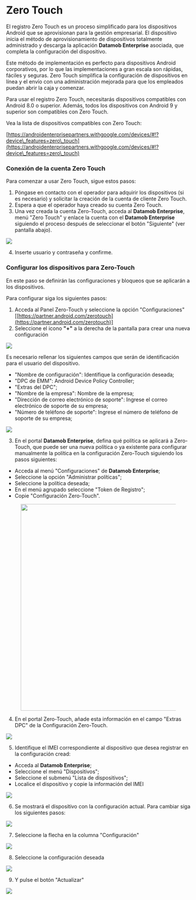 # Zero Touch

El registro Zero Touch es un proceso simplificado para los dispositivos Android que se aprovisionan para la gestión empresarial. El dispositivo inicia el método de aprovisionamiento de dispositivos totalmente administrado y descarga la aplicación **Datamob Enterprise** asociada, que completa la configuración del dispositivo.

Este método de implementación es perfecto para dispositivos Android corporativos, por lo que las implementaciones a gran escala son rápidas, fáciles y seguras. Zero Touch simplifica la configuración de dispositivos en línea y el envío con una administración mejorada para que los empleados puedan abrir la caja y comenzar.

Para usar el registro Zero Touch, necesitarás dispositivos compatibles con Android 8.0 o superior. Además, todos los dispositivos con Android 9 y superior son compatibles con Zero Touch.

Vea la lista de dispositivos compatibles con Zero Touch:

[https://androidenterprisepartners.withgoogle.com/devices/#!?device\_features=zero\_touch](https://androidenterprisepartners.withgoogle.com/devices/#!?device\_features=zero\_touch)

### **Conexión de la cuenta Zero Touch**

Para comenzar a usar Zero Touch, sigue estos pasos:

1. Póngase en contacto con el operador para adquirir los dispositivos (si es necesario) y solicitar la creación de la cuenta de cliente Zero Touch.
2. Espera a que el operador haya creado su cuenta Zero Touch.
3. Una vez creada la cuenta Zero-Touch, acceda al **Datamob Enterprise**, menú "Zero Touch" y enlace la cuenta con el **Datamob Enterprise** siguiendo el proceso después de seleccionar el botón "Siguiente" (ver pantalla abajo).

![](<../.gitbook/assets/0 (24).png>)

4. Inserte usuario y contraseña y confirme.

### **Configurar los dispositivos para Zero-Touch**

En este paso se definirán las configuraciones y bloqueos que se aplicarán a los dispositivos.

Para configurar siga los siguientes pasos:

1. Acceda al Panel Zero-Touch y seleccione la opción "Configuraciones" \[[https://partner.android.com/zerotouch](https://partner.android.com/zerotouch)]
2. Seleccione el icono **"+"** a la derecha de la pantalla para crear una nueva configuración

![](<../.gitbook/assets/1 (24).png>)

Es necesario rellenar los siguientes campos que serán de identificación para el usuario del dispositivo.

* "Nombre de configuración": Identifique la configuración deseada;
* "DPC de EMM": Android Device Policy Controller;
* "Extras del DPC";
* "Nombre de la empresa": Nombre de la empresa;
* "Dirección de correo electrónico de soporte": Ingrese el correo electrónico de soporte de su empresa;
* "Número de teléfono de soporte": Ingrese el número de teléfono de soporte de su empresa;

![](<../.gitbook/assets/2 (24).png>)

3. En el portal **Datamob Enterprise**, defina qué política se aplicará a Zero-Touch, que puede ser una nueva política o ya existente para configurar manualmente la política en la configuración Zero-Touch siguiendo los pasos siguientes:

* Acceda al menú "Configuraciones" de **Datamob Enterprise**;
* Seleccione la opción "Administrar políticas";
* Seleccione la política deseada;
* En el menú agrupado seleccione "Token de Registro";
* Copie "Configuración Zero-Touch".

<figure><img src="../.gitbook/assets/image (123).png" alt="" width="563"><figcaption></figcaption></figure>

4. En el portal Zero-Touch, añade esta información en el campo "Extras DPC" de la Configuración Zero-Touch.

![](<../.gitbook/assets/4 (19).png>)

5. Identifique el IMEI correspondiente al dispositivo que desea registrar en la configuración cread:

* Acceda al **Datamob Enterprise**;
* Seleccione el menú "Dispositivos";
* Seleccione el submenú "Lista de dispositivos";
* Localice el dispositivo y copie la información del IMEI

![](<../.gitbook/assets/5 (18).png>)

6. Se mostrará el dispositivo con la configuración actual. Para cambiar siga los siguientes pasos:

![](<../.gitbook/assets/6 (18).png>)

7. Seleccione la flecha en la columna "Configuración"

![](<../.gitbook/assets/7 (16).png>)

8. Seleccione la configuración deseada

![](<../.gitbook/assets/8 (16).png>)

9. Y pulse el botón "Actualizar"

![](<../.gitbook/assets/9 (16).png>)
